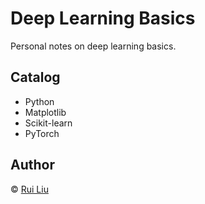 # Deep Learning Basics
Personal notes on deep learning basics.

## Catalog

- Python
- Matplotlib
- Scikit-learn
- PyTorch

## Author
&copy; [Rui Liu](http://ruiliu.me)
